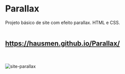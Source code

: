 # Parallax
Projeto básico de site com efeito parallax. HTML e CSS.
<br/><br/>
## https://hausmen.github.io/Parallax/
<br/><br/>
![site-parallax](https://user-images.githubusercontent.com/86447672/145101232-a37da33e-295a-4701-8b62-ea1606e83df4.JPG)
